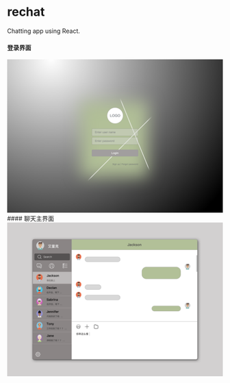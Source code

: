 # rechat
Chatting app using React. 
#### 登录界面
<img src="./效果图/登录界面3.png">
#### 聊天主界面
<img src="./效果图/效果图-mainchat-v1.png">

